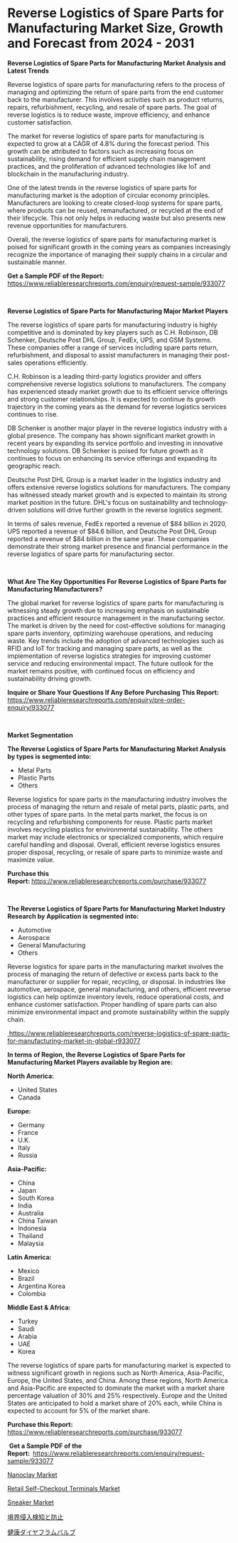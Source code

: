 <p><h1>Reverse Logistics of Spare Parts for Manufacturing Market Size, Growth and Forecast from 2024 - 2031</h1></p><p><strong>Reverse Logistics of Spare Parts for Manufacturing Market Analysis and Latest Trends</strong></p>
<p><p>Reverse logistics of spare parts for manufacturing refers to the process of managing and optimizing the return of spare parts from the end customer back to the manufacturer. This involves activities such as product returns, repairs, refurbishment, recycling, and resale of spare parts. The goal of reverse logistics is to reduce waste, improve efficiency, and enhance customer satisfaction.</p><p>The market for reverse logistics of spare parts for manufacturing is expected to grow at a CAGR of 4.8% during the forecast period. This growth can be attributed to factors such as increasing focus on sustainability, rising demand for efficient supply chain management practices, and the proliferation of advanced technologies like IoT and blockchain in the manufacturing industry.</p><p>One of the latest trends in the reverse logistics of spare parts for manufacturing market is the adoption of circular economy principles. Manufacturers are looking to create closed-loop systems for spare parts, where products can be reused, remanufactured, or recycled at the end of their lifecycle. This not only helps in reducing waste but also presents new revenue opportunities for manufacturers.</p><p>Overall, the reverse logistics of spare parts for manufacturing market is poised for significant growth in the coming years as companies increasingly recognize the importance of managing their supply chains in a circular and sustainable manner.</p></p>
<p><strong>Get a Sample PDF of the Report:&nbsp;</strong> <a href="https://www.reliableresearchreports.com/enquiry/request-sample/933077">https://www.reliableresearchreports.com/enquiry/request-sample/933077</a></p>
<p>&nbsp;</p>
<p><strong>Reverse Logistics of Spare Parts for Manufacturing Major Market Players</strong></p>
<p><p>The reverse logistics of spare parts for manufacturing industry is highly competitive and is dominated by key players such as C.H. Robinson, DB Schenker, Deutsche Post DHL Group, FedEx, UPS, and GSM Systems. These companies offer a range of services including spare parts return, refurbishment, and disposal to assist manufacturers in managing their post-sales operations efficiently.</p><p>C.H. Robinson is a leading third-party logistics provider and offers comprehensive reverse logistics solutions to manufacturers. The company has experienced steady market growth due to its efficient service offerings and strong customer relationships. It is expected to continue its growth trajectory in the coming years as the demand for reverse logistics services continues to rise.</p><p>DB Schenker is another major player in the reverse logistics industry with a global presence. The company has shown significant market growth in recent years by expanding its service portfolio and investing in innovative technology solutions. DB Schenker is poised for future growth as it continues to focus on enhancing its service offerings and expanding its geographic reach.</p><p>Deutsche Post DHL Group is a market leader in the logistics industry and offers extensive reverse logistics solutions for manufacturers. The company has witnessed steady market growth and is expected to maintain its strong market position in the future. DHL's focus on sustainability and technology-driven solutions will drive further growth in the reverse logistics segment.</p><p>In terms of sales revenue, FedEx reported a revenue of $84 billion in 2020, UPS reported a revenue of $84.6 billion, and Deutsche Post DHL Group reported a revenue of $84 billion in the same year. These companies demonstrate their strong market presence and financial performance in the reverse logistics of spare parts for manufacturing sector.</p></p>
<p>&nbsp;</p>
<p><strong>What Are The Key Opportunities For Reverse Logistics of Spare Parts for Manufacturing Manufacturers?</strong></p>
<p><p>The global market for reverse logistics of spare parts for manufacturing is witnessing steady growth due to increasing emphasis on sustainable practices and efficient resource management in the manufacturing sector. The market is driven by the need for cost-effective solutions for managing spare parts inventory, optimizing warehouse operations, and reducing waste. Key trends include the adoption of advanced technologies such as RFID and IoT for tracking and managing spare parts, as well as the implementation of reverse logistics strategies for improving customer service and reducing environmental impact. The future outlook for the market remains positive, with continued focus on efficiency and sustainability driving growth.</p></p>
<p><strong>Inquire or Share Your Questions If Any Before Purchasing This Report:</strong> <a href="https://www.reliableresearchreports.com/enquiry/pre-order-enquiry/933077">https://www.reliableresearchreports.com/enquiry/pre-order-enquiry/933077</a></p>
<p>&nbsp;</p>
<p><strong>Market Segmentation</strong></p>
<p><strong>The Reverse Logistics of Spare Parts for Manufacturing Market Analysis by types is segmented into:</strong></p>
<p><ul><li>Metal Parts</li><li>Plastic Parts</li><li>Others</li></ul></p>
<p><p>Reverse logistics for spare parts in the manufacturing industry involves the process of managing the return and resale of metal parts, plastic parts, and other types of spare parts. In the metal parts market, the focus is on recycling and refurbishing components for reuse. Plastic parts market involves recycling plastics for environmental sustainability. The others market may include electronics or specialized components, which require careful handling and disposal. Overall, efficient reverse logistics ensures proper disposal, recycling, or resale of spare parts to minimize waste and maximize value.</p></p>
<p><strong>Purchase this Report:&nbsp;</strong><a href="https://www.reliableresearchreports.com/purchase/933077">https://www.reliableresearchreports.com/purchase/933077</a></p>
<p>&nbsp;</p>
<p><strong>The Reverse Logistics of Spare Parts for Manufacturing Market Industry Research by Application is segmented into:</strong></p>
<p><ul><li>Automotive</li><li>Aerospace</li><li>General Manufacturing</li><li>Others</li></ul></p>
<p><p>Reverse logistics for spare parts in the manufacturing market involves the process of managing the return of defective or excess parts back to the manufacturer or supplier for repair, recycling, or disposal. In industries like automotive, aerospace, general manufacturing, and others, efficient reverse logistics can help optimize inventory levels, reduce operational costs, and enhance customer satisfaction. Proper handling of spare parts can also minimize environmental impact and promote sustainability within the supply chain.</p></p>
<p><a href="https://www.reliableresearchreports.com/reverse-logistics-of-spare-parts-for-manufacturing-market-in-global-r933077">&nbsp;https://www.reliableresearchreports.com/reverse-logistics-of-spare-parts-for-manufacturing-market-in-global-r933077</a></p>
<p><strong>In terms of Region, the Reverse Logistics of Spare Parts for Manufacturing Market Players available by Region are:</strong></p>
<p>
    <p> <strong> North America: </strong>
        <ul>
            <li>United States</li>
            <li>Canada</li>
        </ul>
        </p> 
    <p> <strong> Europe: </strong>
        <ul>
            <li>Germany</li>
            <li>France</li>
            <li>U.K.</li>
            <li>Italy</li>
            <li>Russia</li>
        </ul>
        </p> 
    <p> <strong> Asia-Pacific: </strong>
        <ul>
            <li>China</li>
            <li>Japan</li>
            <li>South Korea</li>
            <li>India</li>
            <li>Australia</li>
            <li>China Taiwan</li>
            <li>Indonesia</li>
            <li>Thailand</li>
            <li>Malaysia</li>
        </ul>
        </p> 
    <p> <strong> Latin America: </strong>
        <ul>
            <li>Mexico</li>
            <li>Brazil</li>
            <li>Argentina Korea</li>
            <li>Colombia</li>
        </ul>
        </p> 
    <p> <strong> Middle East & Africa: </strong>
        <ul>
            <li>Turkey</li>
            <li>Saudi</li>
            <li>Arabia</li>
            <li>UAE</li>
            <li>Korea</li>
        </ul>
    </p>
    </p>
<p><p>The reverse logistics of spare parts for manufacturing market is expected to witness significant growth in regions such as North America, Asia-Pacific, Europe, the United States, and China. Among these regions, North America and Asia-Pacific are expected to dominate the market with a market share percentage valuation of 30% and 25% respectively. Europe and the United States are anticipated to hold a market share of 20% each, while China is expected to account for 5% of the market share.</p></p>
<p><strong>Purchase this Report: </strong><a href="https://www.reliableresearchreports.com/purchase/933077">https://www.reliableresearchreports.com/purchase/933077</a></p>
<p>&nbsp;<strong>Get a Sample PDF of the Report:&nbsp;&nbsp;</strong><a href="https://www.reliableresearchreports.com/enquiry/request-sample/933077">https://www.reliableresearchreports.com/enquiry/request-sample/933077</a></p>
<p><strong></strong></p>
<p><p><a href="https://issuu.com/reportprime-2/docs/nanoclay-market-size-2030.pptx_a1141368ad784b">Nanoclay Market</a></p><p><a href="https://github.com/pizolina/Market-Research-Report-List-6/blob/main/retail-self-checkout-terminals-market.md">Retail Self-Checkout Terminals Market</a></p><p><a href="https://medium.com/@shanierohan_50883/global-sneaker-market-trends-insights-into-growth-opportunities-and-challenges-forecasted-from-b983ce3b6978?postPublishedType=initial">Sneaker Market</a></p><p><a href="https://medium.com/@titusboyer1/%E5%91%A8%E8%BE%BA%E4%BE%B5%E5%85%A5%E6%A4%9C%E7%9F%A5%E3%81%8A%E3%82%88%E3%81%B3%E9%98%B2%E6%AD%A2%E5%B8%82%E5%A0%B4%E3%81%AE%E8%A6%8F%E6%A8%A1%E3%81%8A%E3%82%88%E3%81%B3%E3%82%B7%E3%82%A7%E3%82%A2%E5%88%86%E6%9E%90-%E6%88%90%E9%95%B7%E5%82%BE%E5%90%91%E3%81%8A%E3%82%88%E3%81%B3%E4%BA%88%E6%B8%AC-2024%E5%B9%B4-2031%E5%B9%B4-9618c40b7e75">境界侵入検知と防止</a></p><p><a href="https://medium.com/@samleite85/%E3%82%B0%E3%83%AD%E3%83%BC%E3%83%90%E3%83%AB%E3%83%98%E3%83%AB%E3%82%B9%E3%83%80%E3%82%A4%E3%82%A2%E3%83%95%E3%83%A9%E3%83%A0%E3%83%90%E3%83%AB%E3%83%96%E5%B8%82%E5%A0%B4%E5%88%86%E6%9E%90-%E3%83%88%E3%83%AC%E3%83%B3%E3%83%89-%E4%BA%88%E6%B8%AC-%E3%81%9D%E3%81%97%E3%81%A6%E6%88%90%E9%95%B7%E6%A9%9F%E4%BC%9A-2024%E5%B9%B4-2031%E5%B9%B4-104%E3%83%9A%E3%83%BC%E3%82%B8%E3%81%AE%E3%83%AC%E3%83%9D%E3%83%BC%E3%83%88-b86c99ed571a">健康ダイヤフラムバルブ</a></p></p>